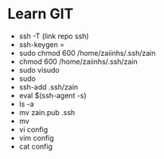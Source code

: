 # Learn GIT

- ssh -T (link repo ssh)
- ssh-keygen =
- sudo chmod 600 /home/zaiinhs/.ssh/zain
- chmod 600 /home/zaiinhs/.ssh/zain
- sudo visudo
- sudo
- ssh-add .ssh/zain
- eval $(ssh-agent -s)
- ls -a
- mv zain.pub .ssh
- mv
- vi config
- vim config
- cat config

